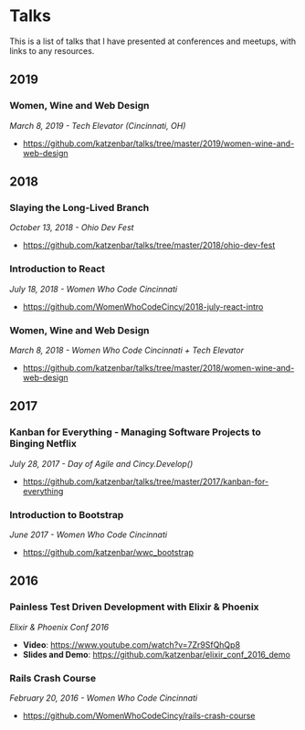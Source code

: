 # Talks

This is a list of talks that I have presented at conferences and meetups, with links to any resources.

## 2019

### Women, Wine and Web Design
_March 8, 2019 - Tech Elevator (Cincinnati, OH)_
- https://github.com/katzenbar/talks/tree/master/2019/women-wine-and-web-design

## 2018

### Slaying the Long-Lived Branch
_October 13, 2018 - Ohio Dev Fest_
- https://github.com/katzenbar/talks/tree/master/2018/ohio-dev-fest

### Introduction to React
_July 18, 2018 - Women Who Code Cincinnati_
- https://github.com/WomenWhoCodeCincy/2018-july-react-intro

### Women, Wine and Web Design
_March 8, 2018 - Women Who Code Cincinnati + Tech Elevator_ 
- https://github.com/katzenbar/talks/tree/master/2018/women-wine-and-web-design 

## 2017

### Kanban for Everything - Managing Software Projects to Binging Netflix
_July 28, 2017 - Day of Agile and Cincy.Develop()_
- https://github.com/katzenbar/talks/tree/master/2017/kanban-for-everything

### Introduction to Bootstrap
_June 2017 - Women Who Code Cincinnati_
- https://github.com/katzenbar/wwc_bootstrap

## 2016

### Painless Test Driven Development with Elixir & Phoenix
_Elixir & Phoenix Conf 2016_
- **Video**: https://www.youtube.com/watch?v=7Zr9SfQhQp8
- **Slides and Demo**: https://github.com/katzenbar/elixir_conf_2016_demo

### Rails Crash Course
_February 20, 2016 - Women Who Code Cincinnati_
- https://github.com/WomenWhoCodeCincy/rails-crash-course
